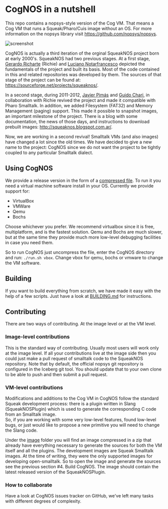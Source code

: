 # CogNOS in a nutshell

This repo contains a nopsys-style version of the Cog VM. That means a Cog VM that runs a Squeak/Pharo/Cuis image without an OS. For more information on the nopsys library visit  https://github.com/nopsys/nopsys.

![screenshot](Documentation/screenshot.png)

CogNOS is actually a third iteration of the orginal SqueakNOS project born at early 2000's. SqueakNOS had two previous stages. 
At a first stage, [Gerardo Richarte]() (Richie) and [Luciano Notarfrancesco]() depicted the fundamentals of the project 
and built its basis. Most of the code contained in this and related repositories was developed by them. 
The sources of that stage of the project can be found at: https://sourceforge.net/projects/squeaknos/.

In a second stage, during 2011-2012, [Javier Pimás](https://github.com/melkyades) and [Guido Chari](https://github.com/charig), in collaboration with Richie revived the project and made it compatible with Pharo Smalltalk. In addition, we added Filesystem (FAT32) and Memory Management (paging) support. This made it possible to snapshot images, an important milestone of the project. There is a blog with some documentation, the news of those days, and instructions to download prebuilt images: http://squeaknos.blogspot.com.ar/.

Now, we are working in a second revival! Smalltalk VMs (and also images) have changed a lot since the old times. 
We have decided to give a new name to the project: CogNOS since  we do not want the project to be tightly coupled to any particular Smalltalk dialect. 

## Using CogNOS
We provide a release version in the form of a [compressed file](../../releases/latest). To run it you need a virtual machine software install in your OS. Currently we provide support for:
* VirtualBox
* VMWare
* Qemu
* Bochs

Choose whichever you prefer. We recommend virtualbox since it is free, multiplatform, and is the fastest solution. Qemu and Bochs are much slower, but at the same time they provide much more low-level debugging facilities in case you need them.

So to run CogNOS just uncompress the file, enter the CogNOS directory and run: `./run.sh vbox`. Change vbox for qemu, bochs or vmware to change the VM software.  

## Building

If you want to build everything from scratch, we have made it easy with the help of a few scripts. Just have a look at [BUILDING.md](BUILDING.md) for instructions.
    
## Contributing

There are two ways of contributing. At the image level or at the VM level.

### Image-level contributions
This is the standard way of contributing. Usually most users will work only at the image level. If all your contributions live at the image side then you could just make a pull request of smalltalk code to the SqueakNOS repository. Note that by default, the official nopsys git repository is configured in the Iceberg git tool. You should update that to your own clone to be able to push and then submit a pull request.

### VM-level contributions

Modifications and additions to the Cog VM in CogNOS follow the standard Squeak development process: there is a plugin written in Slang (SqueakNOSPlugin) which is used to generate the corresponding C code from an Smalltalk image.   
So, if you are working with some very low-level features, found low-level bugs, or just would like to propose a new primitive you will need to change the Slang code. 

Under the [image](https://github.com/nopsys/opensmalltalk-vm/tree/Cog/image) folder you will find an image compressed in a zip that already have everything necessary to generate the sources for both the VM itself and all the plugins. The development images are Squeak Smalltalk images. At the time of writing, they were the only supported images for developing open-smalltalk.
So to open the image and generate the sources see the previous section #4. Build CogNOS. The image should contain the latest released version of the SqueakNOSPlugin. 

<!--In case you would like to generate a completely fresh image with everything up to date, try (again, we are not in charge of the open-smalltalk. Usually the repo is stable but a few times we found that the build process was not up to date so, good luck! :) ):

    ./buildSpurTrunk64Image.sh-->

### How to collaborate

Have a look at CogNOS issues tracker on GitHub, we've left many tasks with different degrees of complexity.

<!--
### Things to figure out if you have time: 

 - I really don't know why PharoV50.sources is needed, but without it the build script fails, so you have to download it by hand as in the instructions above. 
 - It would be great to know the minimal amount of apt package dependencies, if you have time to check that would be great.
 - When opening a Pharo 6 image a message window says it is an old VM, but things seem to work. We need to check what's the problem there.
 -->

